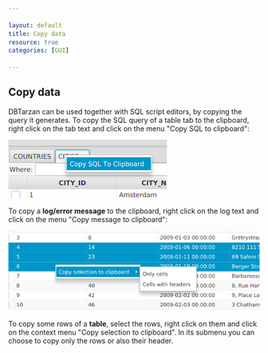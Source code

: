 ```yaml
---

layout: default
title: Copy data
resource: true
categories: [GUI]

---
```


## Copy data

DBTarzan can be used together with SQL script editors, by copying the query it generates.
To copy the SQL query of a table tab to the clipboard, right click on the tab text and click on the menu "Copy SQL to clipboard":

![Copy SQL to clipboard](images/copysql.png)

To copy a **log/error message** to the clipboard, right click on the log text and click on the menu "Copy message to clipboard":

![Copy message to clipboard](images/copymenu.png)

To copy some rows of a **table**, select the rows, right click on them and click on the context menu "Copy selection to clipboard". In its submenu you can choose to copy only the rows or also their header.





